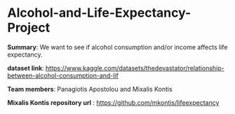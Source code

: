 # Alcohol-and-Life-Expectancy-Project

**Summary**: We want to see if alcohol consumption and/or income affects life expectancy.

**dataset link**: https://www.kaggle.com/datasets/thedevastator/relationship-between-alcohol-consumption-and-lif

**Team members**: Panagiotis Apostolou and Mixalis Kontis

**Mixalis Kontis repository url** : https://github.com/mkontis/lifeexpectancy